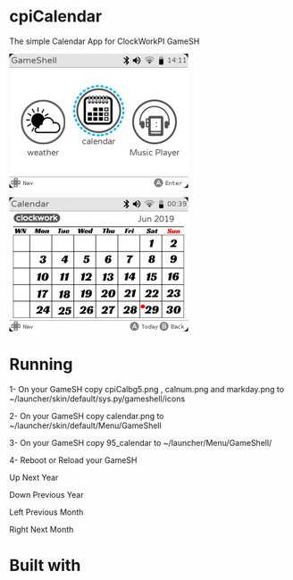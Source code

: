 # cpiCalendar
The simple Calendar App for ClockWorkPI GameSH

![screenshot01](screenshot01.png)

![screenshot02](screenshot02.png)


# Running
1- On your GameSH copy cpiCalbg5.png , calnum.png and markday.png to ~/launcher/skin/default/sys.py/gameshell/icons

2- On your GameSH copy calendar.png to ~/launcher/skin/default/Menu/GameShell

3- On your GameSH copy 95_calendar to ~/launcher/Menu/GameShell/

4- Reboot or Reload your GameSH

Up Next Year

Down Previous Year

Left Previous Month

Right Next Month

# Built with
